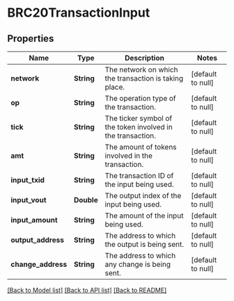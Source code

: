 # BRC20TransactionInput
## Properties

| Name | Type | Description | Notes |
|------------ | ------------- | ------------- | -------------|
| **network** | **String** | The network on which the transaction is taking place. | [default to null] |
| **op** | **String** | The operation type of the transaction. | [default to null] |
| **tick** | **String** | The ticker symbol of the token involved in the transaction. | [default to null] |
| **amt** | **String** | The amount of tokens involved in the transaction. | [default to null] |
| **input\_txid** | **String** | The transaction ID of the input being used. | [default to null] |
| **input\_vout** | **Double** | The output index of the input being used. | [default to null] |
| **input\_amount** | **String** | The amount of the input being used. | [default to null] |
| **output\_address** | **String** | The address to which the output is being sent. | [default to null] |
| **change\_address** | **String** | The address to which any change is being sent. | [default to null] |

[[Back to Model list]](../README.md#documentation-for-models) [[Back to API list]](../README.md#documentation-for-api-endpoints) [[Back to README]](../README.md)


